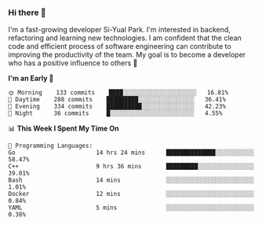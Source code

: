 ### Hi there 👋


I'm a fast-growing developer Si-Yual Park. I'm interested in backend, refactoring and learning new technologies. I am confident that the clean code and efficient process of software engineering can contribute to improving the productivity of the team. My goal is to become a developer who has a positive influence to others 🔭

<!--START_SECTION:waka-->
**I'm an Early 🐤** 

```text
🌞 Morning    133 commits    ████░░░░░░░░░░░░░░░░░░░░░   16.81% 
🌆 Daytime    288 commits    █████████░░░░░░░░░░░░░░░░   36.41% 
🌃 Evening    334 commits    ██████████░░░░░░░░░░░░░░░   42.23% 
🌙 Night      36 commits     █░░░░░░░░░░░░░░░░░░░░░░░░   4.55%

```


📊 **This Week I Spent My Time On** 

```text
💬 Programming Languages: 
Go                       14 hrs 24 mins      ██████████████░░░░░░░░░░░   58.47% 
C++                      9 hrs 36 mins       █████████░░░░░░░░░░░░░░░░   39.01% 
Bash                     14 mins             ░░░░░░░░░░░░░░░░░░░░░░░░░   1.01% 
Docker                   12 mins             ░░░░░░░░░░░░░░░░░░░░░░░░░   0.84% 
YAML                     5 mins              ░░░░░░░░░░░░░░░░░░░░░░░░░   0.38%

```


<!--END_SECTION:waka-->
